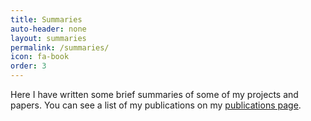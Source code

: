 ```yaml
---
title: Summaries
auto-header: none
layout: summaries
permalink: /summaries/
icon: fa-book
order: 3
---
```


Here I have written some brief summaries of some of my projects and papers. You can see a list of my publications on my [publications page](https://jacobgolomb.github.io/publications/).